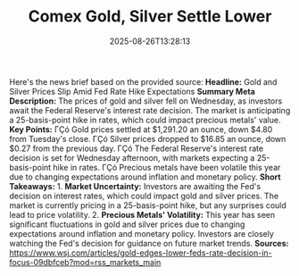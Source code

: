 ﻿---
title: "Comex Gold, Silver Settle Lower"
date: "2025-08-26T13:28:13"
category: "Markets"
summary: ""
slug: "comex gold silver settle lower"
source_urls:
  - "https://www.wsj.com/articles/gold-edges-lower-feds-rate-decision-in-focus-09dbfceb?mod=rss_markets_main"
seo:
  title: "Comex Gold, Silver Settle Lower | Hash n Hedge"
  description: ""
  keywords: ["news", "markets", "brief"]
---
Here's the news brief based on the provided source:  **Headline:** Gold and Silver Prices Slip Amid Fed Rate Hike Expectations  **Summary Meta Description:** The prices of gold and silver fell on Wednesday, as investors await the Federal Reserve's interest rate decision. The market is anticipating a 25-basis-point hike in rates, which could impact precious metals' value.  **Key Points:**  ΓÇó Gold prices settled at $1,291.20 an ounce, down $4.80 from Tuesday's close. ΓÇó Silver prices dropped to $16.85 an ounce, down $0.27 from the previous day. ΓÇó The Federal Reserve's interest rate decision is set for Wednesday afternoon, with markets expecting a 25-basis-point hike in rates. ΓÇó Precious metals have been volatile this year due to changing expectations around inflation and monetary policy.  **Short Takeaways:**  1. **Market Uncertainty:** Investors are awaiting the Fed's decision on interest rates, which could impact gold and silver prices. The market is currently pricing in a 25-basis-point hike, but any surprises could lead to price volatility. 2. **Precious Metals' Volatility:** This year has seen significant fluctuations in gold and silver prices due to changing expectations around inflation and monetary policy. Investors are closely watching the Fed's decision for guidance on future market trends.  **Sources:**  https://www.wsj.com/articles/gold-edges-lower-feds-rate-decision-in-focus-09dbfceb?mod=rss_markets_main 
